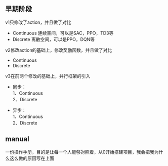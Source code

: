 ## 早期阶段
v1只修改了action，并且做了对比  
- Continuous 连续空间，可以是SAC，PPO，TD3等
- Discrete 离散空间，可以是PPO，DQN等

v2修改action的基础上，修改奖励函数，并且做了对比
- Continuous
- Discrete


v3在前两个修改的基础上，并行框架的引入
- 同步：  
1、Continuous  
2、Discrete  

- 异步：  
1、Continuous  
2、Discrete  


## manual
一份操作手册，目的是让每一个人能够对照着，从0开始搭建项目，我会把我为什么这么做的原因写在上面